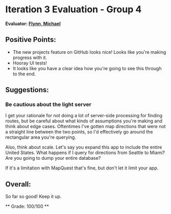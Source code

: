 # Iteration 3 Evaluation - Group 4

**Evaluator: [Flynn, Michael](mailto:mflynn@jhu.edu)**


## Positive Points:

* The new projects feature on GitHub looks nice! Looks like you're making
  progress with it.
* Hooray UI tests!
* It looks like you have a clear idea how you're going to see this through to
  the end.


## Suggestions:

### Be cautious about the light server

I get your rationale for not doing a lot of server-side processing for finding
routes, but be careful about what kinds of assumptions you're making and think
about edge cases. Oftentimes I've gotten map directions that were not a
straight line between the two points, so I'd effectively go around the
rectangular area you're querying.

Also, think about scale. Let's say you expand this app to include the entire
United States. What happens if I query for directions from Seattle to Miami?
Are you going to dump your entire database?

If it's a limitation with MapQuest that's fine, but don't let it limit your
app.

## Overall:

So far so good! Keep it up.

** Grade: 100/100 **

